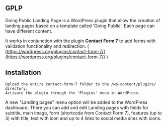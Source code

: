 ## GPLP

Going Public Landing Page is a WordPress plugin that allow the creation of landing pages based on a template called 'Going Public'. Each page can have different content.

It works in conjunction with the plugin **Contact Form 7** to add forms with validation functionality and redirection. ( [https://wordpress.org/plugins/contact-form-7/](https://wordpress.org/plugins/contact-form-7/) )

## Installation


	Upload the entire contact-form-7 folder to the /wp-content/plugins/ directory.
    Activate the plugin through the 'Plugins' menu in WordPress.

A new "Landing pages" menu option will be added to the WordPress dashboard. There you can add and edit Landing pages with fields for subtitle, main image, form (shortcode from Contact Form 7), features (up to 3) with title, text with icon and up to 4 links to social media sites with icons.

